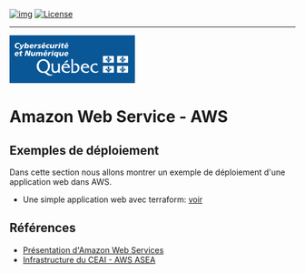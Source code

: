 <!-- ENTETE -->
[![img](https://img.shields.io/badge/Lifecycle-Experimental-339999)](https://www.quebec.ca/gouv/politiques-orientations/vitrine-numeriqc/accompagnement-des-organismes-publics/demarche-conception-services-numeriques)
[![License](https://img.shields.io/badge/Licence-LiLiQ--R-blue)](LICENSE_FR)

---

<div>
    <img src="https://github.com/CQEN-QDCE/.github/blob/main/images/mcn.png">
</div>
<!-- FIN ENTETE -->

# Amazon Web Service - AWS

## Exemples de déploiement
Dans cette section nous allons montrer un exemple de déploiement d'une application web dans AWS.
- Une simple application web avec terraform: [voir](exemples/simple-app-tf/README.md)

## Références
- [Présentation d'Amazon Web Services](https://docs.aws.amazon.com/fr_fr/whitepapers/latest/aws-overview/introduction.html)
- [Infrastructure du CEAI - AWS ASEA](../../ASEA/README.md)